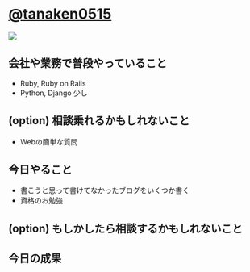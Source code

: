 # <a href="https://twitter.com/tanaken0515">@tanaken0515</a>

<img src="https://user-images.githubusercontent.com/26683960/52157761-f6f9d080-26d4-11e9-83e3-9e87f718c042.png">

## 会社や業務で普段やっていること
- Ruby, Ruby on Rails
- Python, Django 少し

## (option) 相談乗れるかもしれないこと
- Webの簡単な質問

## 今日やること
- 書こうと思って書けてなかったブログをいくつか書く
- 資格のお勉強

## (option) もしかしたら相談するかもしれないこと

## 今日の成果
